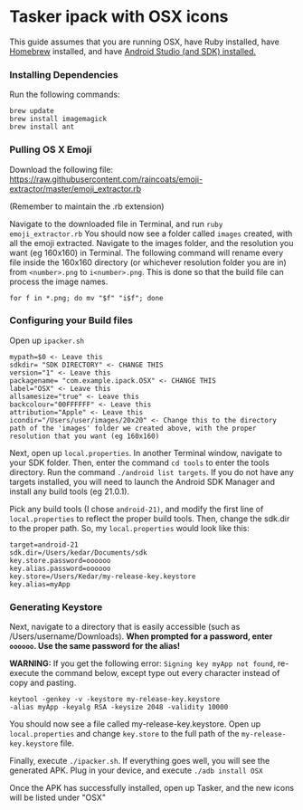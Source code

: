 # Tasker ipack with OSX icons
This guide assumes that you are running OSX, have Ruby installed, have [Homebrew](http://brew.sh) installed, and have [Android Studio (and SDK) installed.](http://developer.android.com/tools/studio/index.html)

### Installing Dependencies
Run the following commands:
```
brew update
brew install imagemagick
brew install ant
```

### Pulling OS X Emoji
Download the following file: https://raw.githubusercontent.com/raincoats/emoji-extractor/master/emoji_extractor.rb

(Remember to maintain the .rb extension)

Navigate to the downloaded file in Terminal, and run `ruby emoji_extractor.rb`
You should now see a folder called `images` created, with all the emoji extracted.
Navigate to the images folder, and the resolution you want (eg 160x160) in Terminal.
The following command will rename every file inside the 160x160 directory (or whichever resolution folder you are in) from `<number>.png` to `i<number>.png`. This is done so that the build file can process the image names.
```
for f in *.png; do mv "$f" "i$f"; done
```

### Configuring your Build files
Open up ```ipacker.sh```

```
mypath=$0 <- Leave this
sdkdir= "SDK DIRECTORY" <- CHANGE THIS
version="1" <- Leave this
packagename= "com.example.ipack.OSX" <- CHANGE THIS
label="OSX" <- Leave this
allsamesize="true" <- Leave this
backcolour="00FFFFFF" <- Leave this
attribution="Apple" <- Leave this
icondir="/Users/user/images/20x20" <- Change this to the directory path of the 'images' folder we created above, with the proper resolution that you want (eg 160x160)
```

Next, open up ```local.properties```. In another Terminal window, navigate to your SDK folder. Then, enter the command `cd tools` to enter the tools directory. Run the command `./android list targets`. If you do not have any targets installed, you will need to launch the Android SDK Manager and install any build tools (eg 21.0.1).

Pick any build tools (I chose `android-21)`, and modify the first line of `local.properties` to reflect the proper build tools. Then, change the sdk.dir to the proper path. So, my `local.properties` would look like this:

```
target=android-21
sdk.dir=/Users/kedar/Documents/sdk
key.store.password=oooooo
key.alias.password=oooooo
key.store=/Users/Kedar/my-release-key.keystore
key.alias=myApp
```

### Generating Keystore
Next, navigate to a directory that is easily accessible (such as /Users/username/Downloads). **When prompted for a password, enter `oooooo`. Use the same password for the alias!**

**WARNING:** If you get the following error: `Signing key myApp not found`, re-execute the command below, except type out every character instead of copy and pasting.
```
keytool -genkey -v -keystore my-release-key.keystore
-alias myApp -keyalg RSA -keysize 2048 -validity 10000
```

You should now see a file called my-release-key.keystore. Open up `local.properties` and change `key.store` to the full path of the `my-release-key.keystore` file.

Finally, execute `./ipacker.sh`. If everything goes well, you will see the generated APK.
Plug in your device, and execute `./adb install OSX`

Once the APK has successfully installed, open up Tasker, and the new icons will be listed under "OSX"

